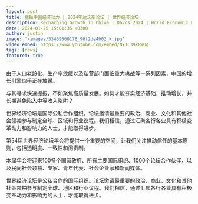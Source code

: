 ```yaml
---
layout: post
title: 重振中国经济动力 | 2024年达沃斯论坛 | 世界经济论坛
description: Recharging Growth in China | Davos 2024 | World Economic Forum
date: 2024-01-25 15:01:35 +0300
author: justin
image: '/images/53469560178_96f2de4b02_k.jpg'
video_embed: https://www.youtube.com/embed/Nx1C39k8WOg
tags: [news]
featured: true
---
```

由于人口老龄化、生产率放缓以及私营部门面临重大挑战等一系列因素，中国的增长引擎似乎正在放缓。

与其寻求快速提振，不如聚焦高质量发展。如何才能夯实经济基础，推动增长，并长期避免陷入中等收入陷阱？

世界经济论坛是国际公私合作组织。论坛邀请最重要的政治、商业、文化和其他社会领袖参与制定全球、区域和行业议程。我们相信，通过汇聚各行各业具有积极变革动力和影响力的人士，才能取得进步。

第54届世界经济论坛年会将提供一个重要的空间，让我们关注推动信任的基本原则，包括透明度、一致性和问责制。

本届年会将迎来100多个国家政府、所有主要国际组织、1000个论坛合作伙伴，以及民间社会领袖、专家、青年代表、社会企业家和新闻媒体。

世界经济论坛是公私合作的国际组织。论坛邀请最重要的政治、商业、文化和其他社会领袖参与制定全球、地区和行业议程。我们相信，通过汇聚各行各业具有积极变革动力和影响力的人士，才能取得进步。
